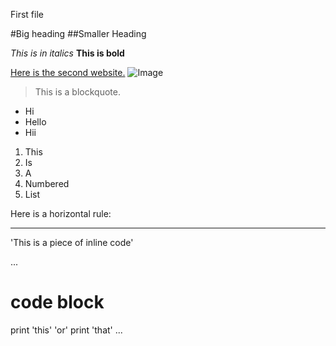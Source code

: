 First file

#Big heading
##Smaller Heading

*This is in italics*
**This is bold**

[Here is the second website.](https://cynthia-bao.github.io/cse15l-lab-reports/secondfile.html)
![Image](https://upload.wikimedia.org/wikipedia/commons/thumb/b/b6/Image_created_with_a_mobile_phone.png/330px-Image_created_with_a_mobile_phone.png)

> This is a blockquote.

- Hi
- Hello
- Hii

1. This
2. Is
3. A
4. Numbered
5. List

Here is a horizontal rule:

---

'This is a piece of inline code'

...

# code block
print 'this' 'or' print 'that'
...
